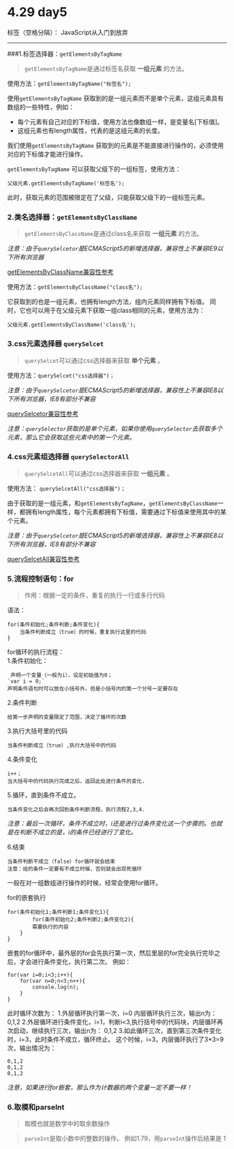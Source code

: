 # 4.29 day5

标签（空格分隔）： JavaScript从入门到放弃

---

###1.标签选择器：`getElementsByTagName`  
> `getElementsByTagName`是通过标签名获取 **一组元素** 的方法。  

使用方法：`getElementsByTagName("标签名");`  

使用`getElementsByTagName`  获取到的是一组元素而不是单个元素，这组元素具有数组的一些特性，例如：  

 - 每个元素有自己对应的下标值，使用方法也像数组一样，是变量名[下标值]。
 - 这组元素也有length属性，代表的是这组元素的长度。  

我们使用`getElementsByTagName` 获取到的元素是不能直接进行操作的，必须使用对应的下标值才能进行操作。  

`getElementsByTagName` 可以获取父级下的一组标签，使用方法：  

    父级元素.getElementsByTagName('标签名');    
    
此时，获取元素的范围被限定在了父级，只能获取父级下的一组标签元素。  
### 2.类名选择器：`getElementsByClassName`  

> `getElementsByClassName`是通过class名来获取 **一组元素** 的方法。 

*注意：由于`querySelcetor`是ECMAScript5的新增选择器，兼容性上不兼容IE9以下所有浏览器*  

[getElementsByClassName兼容性参考](http://caniuse.com/#search=getElementsByClassName)

使用方法：`getElementsByClassName("class名");`   

它获取到的也是一组元素，也拥有length方法，组内元素同样拥有下标值。
同时，它也可以用于在父级元素下获取一组class相同的元素，使用方法为：  

    父级元素.getElementsByClassName('class名');     
    
### 3.css元素选择器 `querySelcet`  

> `querySelcet`可以通过css选择器来获取 **单个元素** 。  

使用方法：`querySelcet("css选择器")；`

*注意：由于`querySelcetor`是ECMAScript5的新增选择器，兼容性上不兼容IE8以下所有浏览器，IE8有部分不兼容*  

[querySelcetor兼容性参考](http://caniuse.com/#search=querySelector)

*注意：`querySelector`获取的是单个元素，如果你使用`querySelector`去获取多个元素，那么它会获取这些元素中的第一个元素。*  

### 4.css元素组选择器 `querySelectorAll`  
> `querySelcetAll`可以通过css选择器来获取 **一组元素** 。    

使用方法：  `querySelcetAll("css选择器")；`  

由于获取的是一组元素，和`getElementsByTagName`，`getElementsByClassName`一样，都拥有length属性，每个元素都拥有下标值，需要通过下标值来使用其中的某个元素。  

*注意：由于`querySelcetor`是ECMAScript5的新增选择器，兼容性上不兼容IE8以下所有浏览器，IE8有部分不兼容*  

[querySelcetAll兼容性参考](http://caniuse.com/#search=querySelectorAll)   

### 5.流程控制语句：for  
>  作用：根据一定的条件，重复的执行一行或多行代码  

语法：  

    for(条件初始化;条件判断;条件变化){
        当条件判断成立（true）的时候，重复执行这里的代码
    }   
    
for循环的执行流程：  
1.条件初始化： 

     声明一个变量（一般为i），设定初始值为0；
    `var i = 0;`
    声明条件语句时可以放在小括号外，但是小括号内的第一个分号一定要存在
    
2.条件判断  

    给第一步声明的变量限定了范围，决定了循环的次数  
    
3.执行大括号里的代码 

    当条件判断成立（true）,执行大括号中的代码
    
4.条件变化  

    i++；
    当大括号中的代码执行完成之后，返回此处进行条件的变化.  
    
5.循环，直到条件不成立。  

    当条件变化之后会再次回到条件判断流程，执行流程2,3,4.  
    
*注意：最后一次循环，条件不成立时，i还是进行过条件变化这一个步骤的。也就是在判断不成立的是，i的条件已经进行了变化。*  

6.结束  

    当条件判断不成立（false）for循环就会结束
    注意：给的条件一定要有不成立时候，否则就会出现死循环  

一般在对一组数组进行操作的时候，经常会使用for循环。  

for的嵌套执行

    for(条件初始化1;条件判断1;条件变化1){
            for(条件初始化2;条件判断2;条件变化2){
            需要执行的内容
        }   
    }  

嵌套的for循环中，最外层的for会先执行第一次，然后里层的for完全执行完毕之后，才会进行条件变化，执行第二次。 例如：

    for(var i=0;i<3;i++){
	    for(var n=0;n<3;n++){
		    console.log(n);
		}
	}
	
此时循环次数为：
1.外层循环执行第一次，i=0 内层循环执行三次，输出n为：0,1,2 
2.外层循环进行条件变化，i=1，判断i<3,执行括号中的代码块，内层循环再次启动，继续执行三次，输出n为： 0,1,2
3.如此循环三次，直到第三次条件变化时，i=3，此时条件不成立，循环终止。
这个时候，i=3，内层循环执行了3*3=9次，输出情况为：

    0,1,2
    0,1,2
    0,1,2  
    
*注意，如果进行for嵌套，那么作为计数器的两个变量一定不要一样！*

### 6.取模和parseInt

>取模也就是数学中的取余数操作  

> `parseInt`是取小数中的整数的操作。 例如1.79，用`parseInt`操作后结果是 1




    


